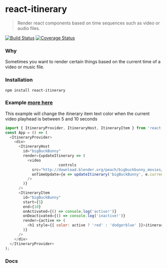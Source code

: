 # react-itinerary
> Render react components based on time sequences such as video or audio files.
 
[![Build Status](https://travis-ci.org/zachrip/react-itinerary.svg?branch=master)](https://travis-ci.org/zachrip/react-itinerary)
[![Coverage Status](https://coveralls.io/repos/github/zachrip/react-itinerary/badge.svg)](https://coveralls.io/github/zachrip/react-itinerary)
### Why
Sometimes you want to render certain things based on the current time of a video or music file.
 
### Installation
```
npm install react-itinerary
```
 
### Example [more here](https://zachrip.github.io/react-itinerary/)
This example will change the itinerary item text color when the current video playhead is between 5 and 10 seconds
```javascript
import { ItineraryProvider, ItineraryHost, ItineraryItem } from 'react-itinerary';
const App = () => (
  <ItineraryProvider>
    <div>
      <ItineraryHost
        id="bigBuckBunny"
        render={updateItinerary => (
          <video
						controls
            src="http://download.blender.org/peach/bigbuckbunny_movies/big_buck_bunny_1080p_h264.mov"
            onTimeUpdate={e => updateItinerary('bigBuckBunny', e.currentTarget.currentTime)}
          />
        )}
      />
      <ItineraryItem
        id="bigBuckBunny"
        start={5}
        end={10}
        onActivated={() => console.log('active!')}
        onDeactivated={() => console.log('inactive!')}
        render={active => (
          <h1 style={{ color: active ? 'red' : 'dodgerblue' }}>itinerary item</h1>
        )}
      />
    </div>
  </ItineraryProvider>
);
```
 
### Docs
```javascript

```
